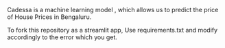 Cadessa is a machine learning model , which allows us to predict the price of House Prices in Bengaluru. 
 
To fork this repository as a streamlit app,
    Use requirements.txt and modify accordingly to the error which you get. 
